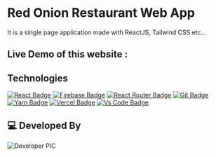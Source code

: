 # Red Onion Restaurant Web App

It is a single page application made with ReactJS, Tailwind CSS etc...

## Live Demo of this website :

<!-- - [Live Site Link](https://red-onion-restaurant-41dbe.web.app/) -->

## Technologies

[![React Badge](https://img.shields.io/badge/React-20232A?style=for-the-badge&logo=react&logoColor=61DAFB)](https://github.com/coderboy-raiyan)
[![Firebase Badge](https://img.shields.io/badge/Firebase-FFCB2B?style=for-the-badge&logo=firebase&logoColor=white)](https://github.com/coderboy-raiyan)
[![React Router Badge](https://img.shields.io/badge/React_Router-CA4245?style=for-the-badge&logo=react-router&logoColor=white)](https://github.com/coderboy-raiyan)
[![Git Badge](https://img.shields.io/badge/git-f34f29?style=for-the-badge&logo=git&logoColor=white)](https://github.com/coderboy-raiyan)
[![Yarn Badge](https://img.shields.io/badge/yarn-0078D6?style=for-the-badge&logo=yarn&logoColor=white)](https://github.com/coderboy-raiyan)
[![Vercel Badge](https://img.shields.io/badge/vercel-000?style=for-the-badge&logo=vercel&logoColor=white)](https://github.com/coderboy-raiyan)
[![Vs Code Badge](https://img.shields.io/badge/Visual_Studio_Code-0078D6?style=for-the-badge&logo=visualstudiocode&logoColor=white)](https://github.com/coderboy-raiyan)

## 💻 Developed By

![Developer PIC](https://avatars.githubusercontent.com/u/76396442?v=4)

<!-- ## 🚀 Connect with me

[![Facebook Badge](https://img.shields.io/badge/Facebook-1877F2?style=for-the-badge&logo=facebook&logoColor=white)](https://facebook.com/abtahinoorsm)
[![Instagram Badge](https://img.shields.io/badge/Instagram-E4405F?style=for-the-badge&logo=instagram&logoColor=white)](https://instagram.com/smabtahinoor)
[![Linkedin Badge](https://img.shields.io/badge/LinkedIn-0077B5?style=for-the-badge&logo=linkedin&logoColor=white)](https://linkedin.com/in/smabtahinoor)
[![Github Badge](https://img.shields.io/badge/GitHub-100000?style=for-the-badge&logo=github&logoColor=white)](https://github.com/19smabtahinoor)
[![Mail Badge](https://img.shields.io/badge/Gmail-D14836?style=for-the-badge&logo=gmail&logoColor=white)](mailto:abtahinorkabid@gmail.com)
[![Discord Badge](https://img.shields.io/badge/Discord-7289DA?style=for-the-badge&logo=discord&logoColor=white)](https://discord.gg/WJjCBB86PJ) -->

<!-- ## Screenshot

![ss](https://awesomescreenshot.s3.amazonaws.com/image/2491978/15134224-d7b36f86430e320757e6c829d4035296.png?X-Amz-Algorithm=AWS4-HMAC-SHA256&X-Amz-Credential=AKIAJSCJQ2NM3XLFPVKA%2F20211016%2Fus-east-1%2Fs3%2Faws4_request&X-Amz-Date=20211016T110200Z&X-Amz-Expires=28800&X-Amz-SignedHeaders=host&X-Amz-Signature=f521e7ab7adf57134c99a18ed866e134e89e1168cc50a435dffaf67666a2bc44)
![ss](https://awesomescreenshot.s3.amazonaws.com/image/2491978/15134305-9adaac05c81d0dea038c2c9cf40b4f58.png?X-Amz-Algorithm=AWS4-HMAC-SHA256&X-Amz-Credential=AKIAJSCJQ2NM3XLFPVKA%2F20211016%2Fus-east-1%2Fs3%2Faws4_request&X-Amz-Date=20211016T105914Z&X-Amz-Expires=28800&X-Amz-SignedHeaders=host&X-Amz-Signature=126c47e1e28eda0ce05ef21d37e6c0e5c13f9aa31093d9ed7dc28e607510e5e0)
![ss](https://awesomescreenshot.s3.amazonaws.com/image/2491978/15134330-eb2b384308ed2bfbc4887860fe465134.png?X-Amz-Algorithm=AWS4-HMAC-SHA256&X-Amz-Credential=AKIAJSCJQ2NM3XLFPVKA%2F20211016%2Fus-east-1%2Fs3%2Faws4_request&X-Amz-Date=20211016T105959Z&X-Amz-Expires=28800&X-Amz-SignedHeaders=host&X-Amz-Signature=a4d80a6302d4ca183bb86302bc8251f5a858d96f5ec3701dab61b547e808b078)

![ss](https://awesomescreenshot.s3.amazonaws.com/image/2491978/15134342-93e4b52cca1c7fb1cd14cf47f1b3fd2a.png?X-Amz-Algorithm=AWS4-HMAC-SHA256&X-Amz-Credential=AKIAJSCJQ2NM3XLFPVKA%2F20211016%2Fus-east-1%2Fs3%2Faws4_request&X-Amz-Date=20211016T110034Z&X-Amz-Expires=28800&X-Amz-SignedHeaders=host&X-Amz-Signature=a46b0c62ea182c986d23f2c5e7237c9f393bc852e67d26bbf1dde2df8b8bbe99) -->
